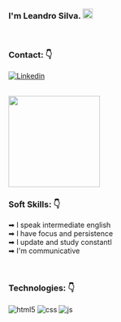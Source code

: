 ### I'm Leandro Silva. <img src="https://raw.githubusercontent.com/kaueMarques/kaueMarques/master/hi.gif" width="20px" />

<br />

### Contact: 👇
[![Linkedin](https://img.shields.io/badge/LinkedIn-0077B5?style=for-the-badge&logo=linkedin&logoColor=white)](https://www.linkedin.com/mwlite/in/leandroalves9)

<br />

<img height="180em" src="https://github-readme-stats.vercel.app/api?username=euleandro&show_icons=true&theme=dracula&include_all_commits=true&count_private=true" />

<br />

### Soft Skills: 👇
➡ I speak intermediate english
<br />
➡ I have focus and persistence
<br />
➡ I update and study constantl
<br />
➡ I'm communicative

<br />

### Technologies: 👇
<div style="display: inline_block">
  <img align="center" src="https://img.shields.io/badge/HTML5-E34F26?style=for-the-badge&logo=html5&logoColor=white" alt="html5" />
  <img align="center" src="https://img.shields.io/badge/CSS3-1572B6?style=for-the-badge&logo=css3&logoColor=white" alt="css" />
  <img align="center" src="https://img.shields.io/badge/JavaScript-F7DF1E?style=for-the-badge&logo=javascript&logoColor=black" alt="js" />
</div>